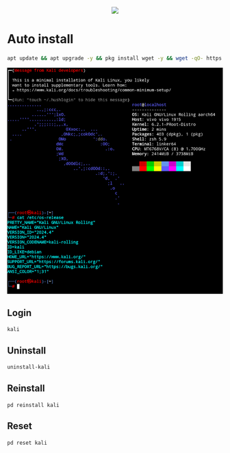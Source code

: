 <p align="center"><img src="https://hits.seeyoufarm.com/api/count/incr/badge.svg?url=https%3A%2F%2Fgithub.com%2Fxiv3r%2Fproot-distro-kali&count_bg=%2379C83D&title_bg=%23555555&icon=&icon_color=%23E7E7E7&title=%F0%9F%91%81%EF%B8%8F+%F0%9F%91%81%EF%B8%8F&edge_flat=false">

# Auto install
```sh
apt update && apt upgrade -y && pkg install wget -y && wget -qO- https://raw.githubusercontent.com/xiv3r/proot-distro-kali/refs/heads/main/install | bash && kali
```

<img src="https://github.com/xiv3r/proot-distro-kali/blob/main/kali.png">

## Login
```
kali
```
## Uninstall
```sh
uninstall-kali
```
## Reinstall
```
pd reinstall kali
```
## Reset
```
pd reset kali
```
